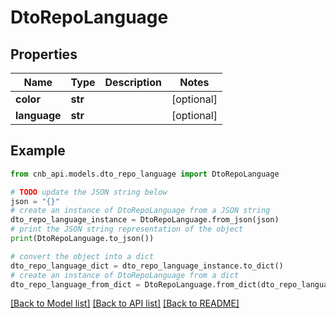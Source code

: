 # DtoRepoLanguage


## Properties

Name | Type | Description | Notes
------------ | ------------- | ------------- | -------------
**color** | **str** |  | [optional] 
**language** | **str** |  | [optional] 

## Example

```python
from cnb_api.models.dto_repo_language import DtoRepoLanguage

# TODO update the JSON string below
json = "{}"
# create an instance of DtoRepoLanguage from a JSON string
dto_repo_language_instance = DtoRepoLanguage.from_json(json)
# print the JSON string representation of the object
print(DtoRepoLanguage.to_json())

# convert the object into a dict
dto_repo_language_dict = dto_repo_language_instance.to_dict()
# create an instance of DtoRepoLanguage from a dict
dto_repo_language_from_dict = DtoRepoLanguage.from_dict(dto_repo_language_dict)
```
[[Back to Model list]](../README.md#documentation-for-models) [[Back to API list]](../README.md#documentation-for-api-endpoints) [[Back to README]](../README.md)



